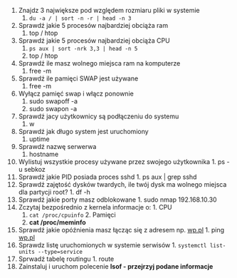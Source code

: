 1.  Znajdz 3 największe pod względem rozmiaru pliki w systemie
    1.  `du -a / | sort -n -r | head -n 3`
2.  Sprawdź jakie 5 procesów najbardziej obciąża ram
    1.  top / htop
3.  Sprawdź jakie 5 procesów najbardziej obciąża CPU
    1.  `ps aux | sort -nrk 3,3 | head -n 5`
    2.  top / htop
4.  Sprawdź ile masz wolnego miejsca ram na komputerze
    1.  free -m
5.  Sprawdź ile pamięci SWAP jest używane
    1.  free -m
6.  Wyłącz pamięć swap i włącz ponownie
    1.  sudo swapoff -a
    2.  sudo swapon -a
7.  Sprawdź jacy użytkownicy są podłączeniu do systemu
    1.  w
8.  Sprawdź jak długo system jest uruchomiony
    1.  uptime
9.  Sprawdź nazwę serwerwa
    1.  hostname
10.  Wylistuj wszystkie procesy używane przez swojego użytkownika
    1.  ps -u sebkoz
11.  Sprawdź jakie PID posiada proces sshd
    1.  ps aux | grep sshd
12.  Sprawdź zajętość dysków twardych, ile twój dysk ma wolnego miejsca dla partycji root?
    1.  df -h
13.  Sprawdź jakie porty masz odblokowane
    1.  sudo nmap 192.168.10.30
14.  Zczytaj bezpośrednio z kernela informacje o:
    1.  CPU
        1.  `cat /proc/cpuinfo`
    2.  Pamięci
        1.  **cat /proc/meminfo**
15.  Sprawdź jakie opóźnienia masz łącząc się z adresem np. [wp.pl](http://wp.pl)
    1.  ping [wp.pl](http://wp.pl)
16.  Sprawdz listę uruchomionych w systemie serwisów
    1.  `systemctl list-units --type=service`
17.  Sprwadź tabelę routingu
    1.  route
18.  Zainstaluj i uruchom polecenie **lsof - przejrzyj podane informacje**